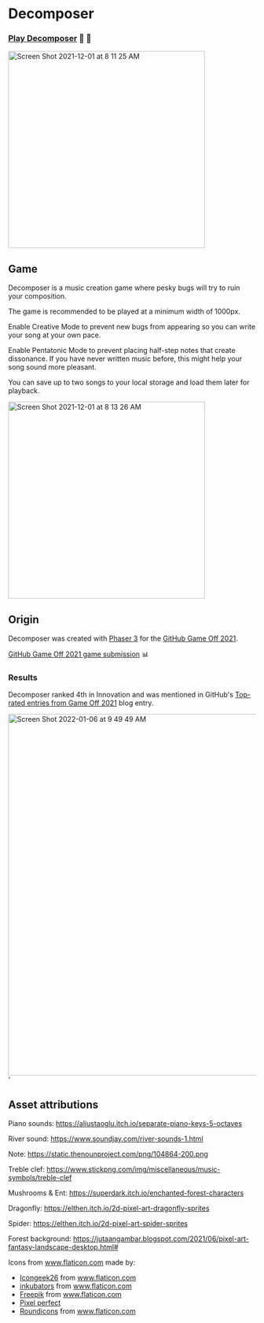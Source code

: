 # Decomposer

### [Play Decomposer](https://christopherbot.github.io/decomposer/) :mushroom: :musical_keyboard:

<img width="400" alt="Screen Shot 2021-12-01 at 8 11 25 AM" src="https://user-images.githubusercontent.com/23301657/144442993-c8799e59-8dc3-4192-868e-1643637e8c38.png">

## Game

Decomposer is a music creation game where pesky bugs will try to ruin your composition.

The game is recommended to be played at a minimum width of 1000px.

Enable Creative Mode to prevent new bugs from appearing so you can write your song at your own pace.

Enable Pentatonic Mode to prevent placing half-step notes that create dissonance. If you have never written music before, this might help your song sound more pleasant.

You can save up to two songs to your local storage and load them later for playback.

<img width="400" alt="Screen Shot 2021-12-01 at 8 13 26 AM" src="https://user-images.githubusercontent.com/23301657/144443022-12479d73-f36a-4c61-93d0-425a49c5f8fc.png">

## Origin

Decomposer was created with [Phaser 3](https://phaser.io/) for the [GitHub Game Off 2021](https://itch.io/jam/game-off-2021).

[GitHub Game Off 2021 game submission](https://itch.io/jam/game-off-2021/rate/1300677) :bar_chart:

### Results

Decomposer ranked 4th in Innovation and was mentioned in GitHub's [Top-rated entries from Game Off 2021](https://github.blog/2022-01-13-top-entries-from-game-off-2021/#decomposer) blog entry.

<img width="734" alt="Screen Shot 2022-01-06 at 9 49 49 AM" src="https://user-images.githubusercontent.com/23301657/148401367-c79d5283-a15d-418e-80c1-4806cd5b25bf.png">'

## Asset attributions

Piano sounds:
https://aliustaoglu.itch.io/separate-piano-keys-5-octaves

River sound:
https://www.soundjay.com/river-sounds-1.html

Note:
https://static.thenounproject.com/png/104864-200.png

Treble clef:
https://www.stickpng.com/img/miscellaneous/music-symbols/treble-clef

Mushrooms & Ent:
https://superdark.itch.io/enchanted-forest-characters

Dragonfly:
https://elthen.itch.io/2d-pixel-art-dragonfly-sprites

Spider:
https://elthen.itch.io/2d-pixel-art-spider-sprites

Forest background:
https://jutaangambar.blogspot.com/2021/06/pixel-art-fantasy-landscape-desktop.html#

Icons from <a href="https://www.flaticon.com/" title="Flaticon">www.flaticon.com</a> made by:

- <a href="https://www.flaticon.com/authors/icongeek26" title="Icongeek26">Icongeek26</a> from <a href="https://www.flaticon.com/" title="Flaticon">www.flaticon.com</a>
- <a href="https://www.flaticon.com/authors/inkubators" title="inkubators">inkubators</a> from <a href="https://www.flaticon.com/" title="Flaticon">www.flaticon.com</a>
- <a href="https://www.freepik.com" title="Freepik">Freepik</a> from <a href="https://www.flaticon.com/" title="Flaticon">www.flaticon.com</a>
- <a href="https://www.flaticon.com/authors/pixel-perfect" title="Pixel perfect">Pixel perfect</a>
- <a href="https://www.flaticon.com/authors/roundicons" title="Roundicons">Roundicons</a> from <a href="https://www.flaticon.com/" title="Flaticon">www.flaticon.com</a>

